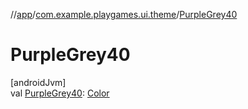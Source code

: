 //[app](../../index.md)/[com.example.playgames.ui.theme](index.md)/[PurpleGrey40](-purple-grey40.md)

# PurpleGrey40

[androidJvm]\
val [PurpleGrey40](-purple-grey40.md): [Color](https://developer.android.com/reference/kotlin/androidx/compose/ui/graphics/Color.html)
